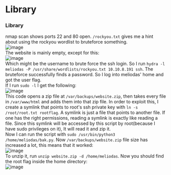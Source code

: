 # Library

### Library
nmap scan shows ports 22 and 80 open. `/rockyou.txt` gives me a hint about using the rockyou wordlist to bruteforce something.<br />
![image](https://github.com/user-attachments/assets/ec3ae4fb-3748-45e8-b1d6-4a3f7c02089c)<br />
The website is mainly empty, except for this: <br />
![image](https://github.com/user-attachments/assets/52f00844-bb45-4dbf-865c-32135a74e04f)<br />
Which might be the username to brute force the ssh login. So I run `hydra -l meliodas -P /usr/share/wordlists/rockyou.txt 10.10.8.191 ssh`. The bruteforce successfully finds a password. So I log into meliodas' home and got the user flag.<br />
If I run `sudo -l` I get the following: <br />
![image](https://github.com/user-attachments/assets/db146601-aa45-4fb3-b8a2-1fb928d28b8f)<br />
This code opens a zip file at `/var/backups/website.zip`, then takes every file in `/var/www/html` and adds them into that zip file. In order to exploit this, I create a symlink that points to root's ssh private key with `ln -s /root/root.txt rootflag`. A symlink is just a file that points to another file. If one has the right permissions, reading a symlink is exactly like reading a file. Since this symlink will be accessed by this script by root(because I have sudo privileges on it), It will read it and zip it.<br />
Now I can run the script with `sudo /usr/bin/python3 /home/meliodas/bak.py`. Now `/var/backups/website.zip` file size has increased a lot, this means that it worked: <br />
![image](https://github.com/user-attachments/assets/1801a7f3-cb78-4434-a7a9-13cf3134dbde)<br />
To unzip it, run `unzip website.zip -d /home/meliodas`. Now you should find the root flag inside the home directory: <br />
![image](https://github.com/user-attachments/assets/8a117369-4138-45d8-b1e0-7fbff99d1496)<br />


